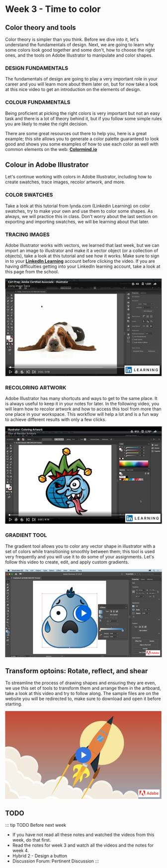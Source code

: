 # Week 3 - Time to color

## Color theory and tools

Color theory is simpler than you think. Before we dive into it, let's understand the fundamentals of design. Next, we are going to learn why some colors look good together and some don't, how to choose the right ones, and the tools on Adobe Illustrator to manipulate and color shapes.


### DESIGN FUNDAMENTALS   

The fundamentals of design are going to play a very important role in your career and you will learn more about them later on, but for now take a look at this nice video to get an introduction on the elements of design.

<YouTube
  title="Beginning Graphic Design: Fundamentals"
  url="https://www.youtube.com/embed/YqQx75OPRa0"
/>


### COLOUR FUNDAMENTALS 

Being proficient at picking the right colors is very important but not an easy task and there is a lot of theory behind it, but if you follow some simple rules you are likely to make the right decision.

<YouTube
  title="Beginning Graphic Design: Color"
  url="https://www.youtube.com/embed/_2LLXnUdUIc"
/>


There are some great resources out there to help you, here is a great example; this site allows you to generate a color palette guaranteed to look good and shows you some examples of how to use each color as well with common elements on the web: **[Colormind.io](http://colormind.io/bootstrap/)**


## Colour in Adobe Illustrator 

Let's continue working with colors in Adobe Illustrator, including how to create swatches, trace images, recolor artwork, and more.

### COLOR SWATCHES

Take a look at this tutorial from lynda.com (Linkedin Learning) on color swatches, try to make your own and use them to color some shapes. As always, we will practice this in class. Don't worry about the last section on exporting and importing swatches, we will be learning about that later.

<YouTube
  title="Beginning Graphic Design: Color"
  url="https://www.youtube.com/embed/vvjgJ10DjKw"
/>


### TRACING IMAGES 

Adobe Illustrator works with vectors, we learned that last week, but we can import an image to illustrator and make it a vector object (or a collection of objects), take a look at this tutorial and see how it works. Make sure to sign in to your [**LinkedIn Learning**](https://www.linkedin.com/learning) account before clicking the video. If you are having difficulties getting into your LinkedIn learning account, take a look at this page from the school.

<a href="https://www.linkedin.com/learning/cert-prep-adobe-certified-associate-illustrator-2/using-image-trace" target=”_blank”>![Tracing Images](./imageTrace.png)</a>

### RECOLORING ARTWORK 

Adobe Illustrator has many shortcuts and ways to get to the same place. It is always useful to keep it in your notes for later. In the following video, you will learn how to recolor artwork and how to access this tool from more than one place in your workspace. This workflow will help a lot and is a fun way to achieve different results with only a few clicks.

<a href="https://www.linkedin.com/learning/illustrator-coloring-artwork-2/tour-of-recolor-artwork" target=”_blank”>![Recolor Artwork](./recolorArtwork.png)</a>

### GRADIENT TOOL     

The gradient tool allows you to color any vector shape in illustrator with a set of colors while transitioning smoothly between them; this tool is used very frequently and you will use it to do some of your assignments. Let's follow this video to create, edit, and apply custom gradients.

<a href="https://helpx.adobe.com/illustrator/how-to/color-basics.html#create_color_gradients" target=”_blank”>![Gradient Tool](./customGradient.png)</a>


## Transform optoins: Rotate, reflect, and shear   

To streamline the process of drawing shapes and ensuring they are even, we use this set of tools to transform them and arrange them in the artboard, take a look at this video and try to follow along. The sample files are on the website you will be redirected to, make sure to download and open it before starting.

<a href="https://helpx.adobe.com/ca/illustrator/how-to/apply-rotation-and-reflection-in-artwork.html" target=”_blank”>![Transform Tool](./transformArtwork.png)</a>


## TODO

::: tip TODO Before next week

- If you have not read all these notes and watched the videos from this week, do that first.
- Read the notes for week 3 and watch all the videos and the notes for week 4.
- Hybrid 2 - Design a button
- Discussion Forum: Pertinent Discussion
  :::
